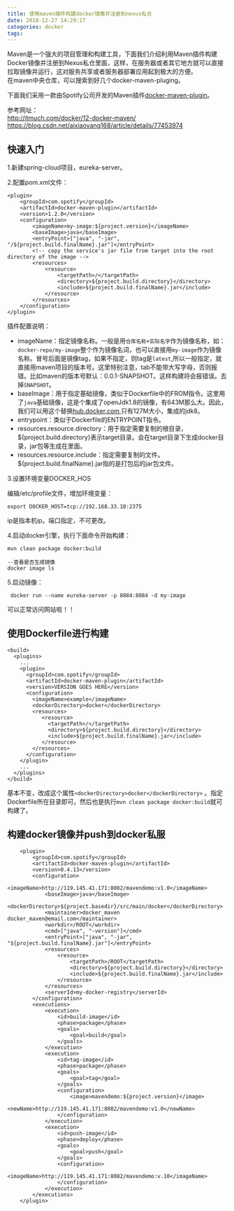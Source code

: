 ```yaml
---
title: 使用maven插件构建docker镜像并注册到nexus私仓
date: 2018-12-27 14:29:17
categories: docker
tags:
---
```


Maven是一个强大的项目管理和构建工具，下面我们介绍利用Maven插件构建Docker镜像并注册到Nexus私仓里面，这样，在服务器或者其它地方就可以直接拉取镜像并运行，这对服务共享或者服务器部署应用起到极大的方便。      
在maven中央仓库，可以搜索到好几个docker-maven-pluging。

下面我们采用一款由Spotify公司开发的Maven插件[docker-maven-plugin](https://github.com/spotify/docker-maven-plugin)。

参考网址：   
http://itmuch.com/docker/12-docker-maven/   
https://blog.csdn.net/aixiaoyang168/article/details/77453974

## 快速入门

1.新建spring-cloud项目，eureka-server。

2.配置pom.xml文件：
    
    <plugin>
        <groupId>com.spotify</groupId>
        <artifactId>docker-maven-plugin</artifactId>
        <version>1.2.0</version>
        <configuration>
            <imageName>my-image:${project.version}</imageName>
            <baseImage>java</baseImage>
            <entryPoint>["java", "-jar", "/${project.build.finalName}.jar"]</entryPoint>
            <!-- copy the service's jar file from target into the root directory of the image -->
            <resources>
                <resource>
                    <targetPath>/</targetPath>
                    <directory>${project.build.directory}</directory>
                    <include>${project.build.finalName}.jar</include>
                </resource>
            </resources>
        </configuration>
    </plugin> 

插件配置说明：

- imageName：指定镜像名称。一般是用`仓库名称+实际名字`作为镜像名称，如：`docker-repo/my-image`整个作为镜像名词，也可以直接用`my-image`作为镜像名称。冒号后面是镜像tag，如果不指定，则tag是`latest`,所以一般指定，就直接用maven项目的版本号。这里特别注意，tab不能带大写字母，否则报错。比如maven的版本号默认：0.0.1-SNAPSHOT。这样构建将会报错误。去掉`SNAPSHOT`。
- baseImage：用于指定基础镜像，类似于Dockerfile中的FROM指令。这里用了`java`基础镜像，这是个集成了openJdk1.8的镜像，有643M那么大。因此，我们可以用这个替换[hub.docker.com](https://hub.docker.com/r/anapsix/alpine-java),只有127M大小，集成的jdk8。
- entrypoint：类似于Dockerfile的ENTRYPOINT指令。
- resources.resource.directory：用于指定需要复制的根目录，${project.build.directory}表示target目录。会在target目录下生成docker目录，jar包等生成在里面。
- resources.resource.include：指定需要复制的文件。${project.build.finalName}.jar指的是打包后的jar包文件。

3.设置环境变量DOCKER_HOS

编辑/etc/profile文件，增加环境变量：
    
    export DOCKER_HOST=tcp://192.168.33.10:2375

ip是指本机ip。端口指定，不可更改。

4.启动docker引擎，执行下面命令开始构建：

    mvn clean package docker:build
    
    --查看是否生成镜像
    docker image ls

5.启动镜像：

     docker run --name eureka-server -p 8084:8084 -d my-image

可以正常访问网站啦！！      
    
## 使用Dockerfile进行构建

    <build>
      <plugins>
        ...
        <plugin>
          <groupId>com.spotify</groupId>
          <artifactId>docker-maven-plugin</artifactId>
          <version>VERSION GOES HERE</version>
          <configuration>
            <imageName>example</imageName>
            <dockerDirectory>docker</dockerDirectory>
            <resources>
               <resource>
                 <targetPath>/</targetPath>
                 <directory>${project.build.directory}</directory>
                 <include>${project.build.finalName}.jar</include>
               </resource>
            </resources>
          </configuration>
        </plugin>
        ...
      </plugins>
    </build>

 基本不变，改成这个属性`<dockerDirectory>docker</dockerDirectory>` 。指定Dockerfile所在目录即可。然后也是执行`mvn clean package docker:build`就可构建了。     

## 构建docker镜像并push到docker私服




        <plugin>
            <groupId>com.spotify</groupId>
            <artifactId>docker-maven-plugin</artifactId>
            <version>0.4.13</version>
            <configuration>
                <imageName>http://119.145.41.171:8082/mavendemo:v1.0</imageName>
                <baseImage>java</baseImage>
                <dockerDirectory>${project.basedir}/src/main/docker</dockerDirectory>
                <maintainer>docker_maven docker_maven@email.com</maintainer>
                <workdir>/ROOT</workdir>
                <cmd>["java", "-version"]</cmd>
                <entryPoint>["java", "-jar", "${project.build.finalName}.jar"]</entryPoint>
                <resources>
                    <resource>
                        <targetPath>/ROOT</targetPath>
                        <directory>${project.build.directory}</directory>
                        <include>${project.build.finalName}.jar</include>
                    </resource>
                </resources>
                <serverId>my-docker-registry</serverId>
            </configuration>
            <executions>
                <execution>
                    <id>build-image</id>
                    <phase>package</phase>
                    <goals>
                        <goal>build</goal>
                    </goals>
                </execution>
                <execution>
                    <id>tag-image</id>
                    <phase>package</phase>
                    <goals>
                        <goal>tag</goal>
                    </goals>
                    <configuration>
                        <image>mavendemo:${project.version}</image>
                        <newName>http://119.145.41.171:8082/mavendemo:v1.0</newName>
                    </configuration>
                </execution>
                <execution>
                    <id>push-image</id>
                    <phase>deploy</phase>
                    <goals>
                        <goal>push</goal>
                    </goals>
                    <configuration>
                        <imageName>http://119.145.41.171:8082/mavendemo:v.10</imageName>
                    </configuration>
                </execution>
            </executions>
        </plugin>